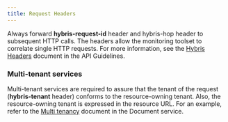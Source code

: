 ```yaml
---
title: Request Headers
---
```


Always forward **hybris-request-id** header and hybris-hop header to subsequent HTTP calls. The headers allow the monitoring toolset to correlate single HTTP requests. For more information, see the [Hybris Headers](/tools/apiguidelines/index.html#HybrisHeaders) document in the API Guidelines.

### Multi-tenant services
Multi-tenant services are required to assure that the tenant of the request (**hybris-tenant** header) conforms to the resource-owning tenant. Also, the resource-owning tenant is expressed in the resource URL. For an example, refer to the [Multi tenancy](/services/document/latest/index.html#Multitenancy) document in the Document service.
